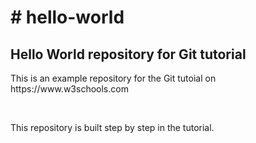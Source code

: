 <h1># hello-world</h1>
<h2>Hello World repository for Git tutorial</h2>
<p>This is an example repository for the Git tutoial on https://www.w3schools.com</p>
<br>
<p>This repository is built step by step in the tutorial.</p>
